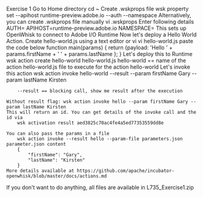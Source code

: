 Exercise 1 
	Go to Home directory
		cd ~
	Create .wskprops file 
		wsk property set --apihost runtime-preview.adobe.io --auth <Your auth code> --namespace <Your namespace>
	Alternatively, you can create .wskprops file manually
		vi .wskprops
		Enter following details
			AUTH=
			APIHOST=runtime-preview.adobe.io
			NAMESPACE=
	This sets up OpenWhisk to connect to Adobe I/O Runtime
	Now let's deploy a Hello World Action. 
		Create hello-world.js using a text editor or vi
			vi hello-world.js
		paste the code below
			function main(params) {
   				return {payload: 'Hello ' + params.firstName + ' ' + params.lastName };
			}
	Let's deploy this to Runtime
		wsk action create hello-world hello-world.js
		hello-world == name of the action 
		hello-world.js file to execute for the action hello-world
	Let's invoke this action
		wsk action invoke hello-world --result --param firstName Gary --param lastName Kirsten
		
		--result == blocking call, show me result after the execution 
		
	Without result flag: wsk action invoke hello --param firstName Gary --param lastName Kirsten
	This will return an id. You can get details of the invoke call and the id via 
		wsk activation result aed3825c70ac4fe4a5ed77353559dd8e
	
	You can also pass the params in a file 
		wsk action invoke --result hello --param-file parameters.json
	parameter.json content
		{
    		"firstName": "Gary",
    		"lastName": "Kirsten"
		}
	More details available at https://github.com/apache/incubator-openwhisk/blob/master/docs/actions.md

If you don't want to do anything, all files are available in L735_Exercise1.zip
		
		
	
